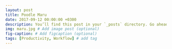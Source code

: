 ```yaml
---
layout: post
title: Poodle Maru
date: 2017-09-12 00:00:00 +0300
description: You’ll find this post in your `_posts` directory. Go ahead and edit it and re-build the site to see your changes. # Add post description (optional)
img: maru.jpg # Add image post (optional)
fig-caption: # Add figcaption (optional)
tags: [Productivity, Workflow] # add tag
---
```

